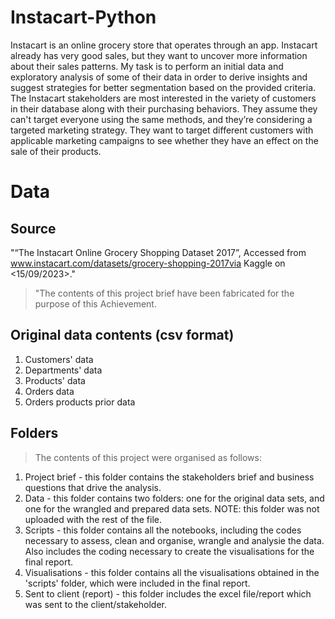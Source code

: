 # Instacart-Python
Instacart is an online grocery store that operates through an app. Instacart already has very good sales, but they want to uncover more information about their sales patterns. My task is to perform an initial data and exploratory analysis of some of their data in order to derive insights and suggest strategies for better segmentation based on the provided criteria.
The Instacart stakeholders are most interested in the variety of customers in their database along with their purchasing behaviors. They assume they can't target everyone using the same methods, and they’re considering a targeted marketing strategy. They want to target different customers with applicable marketing campaigns to see whether they have an effect on the sale of their products.
# Data 
## Source
"“The Instacart Online Grocery Shopping
Dataset 2017”, Accessed from www.instacart.com/datasets/grocery-shopping-2017via Kaggle on <15/09/2023>."
> "The contents of this project brief have been fabricated for the purpose of this Achievement.
## Original data contents (csv format)
1. Customers' data
2. Departments' data
3. Products' data
4. Orders data
5. Orders products prior data
## Folders
> The contents of this project were organised as follows:
1. Project brief - this folder contains the stakeholders brief and business questions that drive the analysis.
2. Data - this folder contains two folders: one for the original data sets, and one for the wrangled and prepared data sets. NOTE: this folder was not uploaded with the rest of the file.
3. Scripts - this folder contains all the notebooks, including the codes necessary to assess, clean and organise, wrangle and analysie the data. Also includes the coding necessary to create the visualisations for the final report.
4. Visualisations - this folder contains all the visualisations obtained in the 'scripts' folder, which were included in the final report.
5. Sent to client (report) - this folder includes the excel file/report which was sent to the client/stakeholder.





